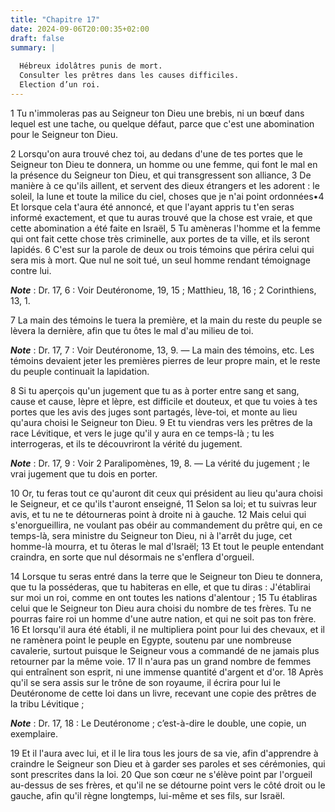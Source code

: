 ```yaml
---
title: "Chapitre 17"
date: 2024-09-06T20:00:35+02:00
draft: false
summary: |
  
  Hébreux idolâtres punis de mort.
  Consulter les prêtres dans les causes difficiles.
  Election d’un roi.
---
```



1 Tu n'immoleras pas au Seigneur ton Dieu une brebis, ni un bœuf dans lequel est une tache, ou quelque défaut, parce que c'est une abomination pour le Seigneur ton Dieu.


2 Lorsqu'on aura trouvé chez toi, au dedans d'une de tes portes que le Seigneur ton Dieu te donnera, un homme ou une femme, qui font le mal en la présence du Seigneur ton Dieu, et qui transgressent son alliance, 3 De manière à ce qu'ils aillent, et servent des dieux étrangers et les adorent : le soleil, la lune et toute la milice du ciel, choses que je n'ai point ordonnées•4 Et lorsque cela t'aura été annoncé, et que l'ayant appris tu t'en seras informé exactement, et que tu auras trouvé que la chose est vraie, et que cette abomination a été faite en Israël, 5 Tu amèneras l'homme et la femme qui ont fait cette chose très criminelle, aux portes de ta ville, et ils seront lapidés. 6 C'est sur la parole de deux ou trois témoins que périra celui qui sera mis à mort. Que nul ne soit tué, un seul homme rendant témoignage contre lui.

***Note*** :  Dr. 17, 6 : Voir Deutéronome, 19, 15 ; Matthieu, 18, 16 ; 2 Corinthiens, 13, 1.

7 La main des témoins le tuera la première, et la main du reste du peuple se lèvera la dernière, afin que tu ôtes le mal d'au milieu de toi.

***Note*** :  Dr. 17, 7 : Voir Deutéronome, 13, 9. ― La main des témoins, etc. Les témoins devaient jeter les premières pierres de leur propre main, et le reste du peuple continuait la lapidation.


8 Si tu aperçois qu'un jugement que tu as à porter entre sang et sang, cause et cause, lèpre et lèpre, est difficile et douteux, et que tu voies à tes portes que les avis des juges sont partagés, lève-toi, et monte au lieu qu'aura choisi le Seigneur ton Dieu. 9 Et tu viendras vers les prêtres de la race Lévitique, et vers le juge qu'il y aura en ce temps-là ; tu les interrogeras, et ils te découvriront la vérité du jugement.

***Note*** :  Dr. 17, 9 : Voir 2 Paralipomènes, 19, 8. ― La vérité du jugement ; le vrai jugement que tu dois en porter.

10 Or, tu feras tout ce qu'auront dit ceux qui président au lieu qu'aura choisi le Seigneur, et ce qu'ils t'auront enseigné, 11 Selon sa loi; et tu suivras leur avis, et tu ne te détourneras point à droite ni à gauche. 12 Mais celui qui s'enorgueillira, ne voulant pas obéir au commandement du prêtre qui, en ce temps-là, sera ministre du Seigneur ton Dieu, ni à l'arrêt du juge, cet homme-là mourra, et tu ôteras le mal d'Israël; 13 Et tout le peuple entendant craindra, en sorte que nul désormais ne s'enflera d'orgueil.


14 Lorsque tu seras entré dans la terre que le Seigneur ton Dieu te donnera, que tu la posséderas, que tu habiteras en elle, et que tu diras : J'établirai sur moi un roi, comme en ont toutes les nations d'alentour ; 15 Tu établiras celui que le Seigneur ton Dieu aura choisi du nombre de tes frères. Tu ne pourras faire roi un homme d'une autre nation, et qui ne soit pas ton frère. 16 Et lorsqu'il aura été établi, il ne multipliera point pour lui des chevaux, et il ne ramènera point le peuple en Egypte, soutenu par une nombreuse cavalerie, surtout puisque le Seigneur vous a commandé de ne jamais plus retourner par la même voie. 17 Il n'aura pas un grand nombre de femmes qui entraînent son esprit, ni une immense quantité d'argent et d'or. 18 Après qu'il se sera assis sur le trône de son royaume, il écrira pour lui le Deutéronome de cette loi dans un livre, recevant une copie des prêtres de la tribu Lévitique ;

***Note*** :  Dr. 17, 18 : Le Deutéronome ; c’est-à-dire le double, une copie, un exemplaire.

19 Et il l'aura avec lui, et il le lira tous les jours de sa vie, afin d'apprendre à craindre le Seigneur son Dieu et à garder ses paroles et ses cérémonies, qui sont prescrites dans la loi. 20 Que son cœur ne s'élève point par l'orgueil au-dessus de ses frères, et qu'il ne se détourne point vers le côté droit ou le gauche, afin qu'il règne longtemps, lui-même et ses fils, sur Israël.

